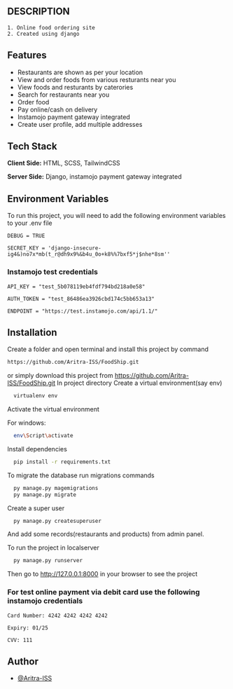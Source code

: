 ## DESCRIPTION
    1. Online food ordering site 
    2. Created using django
## Features

- Restaurants are shown as per your location
- View and order foods from various resturants near you
- View foods and resturants by caterories
- Search for restaurants near you
- Order food 
- Pay online/cash on delivery
- Instamojo payment gateway integrated
- Create user profile, add multiple addresses


## Tech Stack

**Client Side:** HTML, SCSS, TailwindCSS

**Server Side:** Django, instamojo payment gateway integrated


## Environment Variables

To run this project, you will need to add the following environment variables to your .env file

`DEBUG = TRUE`

`SECRET_KEY = 'django-insecure-ig4&)no7x*mb(t_r@dh9x9%&b4u_0o+k8%%7bxf5*j$nhe*8sm''`

### Instamojo test credentials

`API_KEY = "test_5b078119eb4fdf794bd218a0e58"`

`AUTH_TOKEN = "test_86486ea3926cbd174c5bb653a13"`

`ENDPOINT = "https://test.instamojo.com/api/1.1/"`
## Installation

Create a folder and open terminal and install this project by
command 
```bash
https://github.com/Aritra-ISS/FoodShip.git
```
or simply download this project from https://github.com/Aritra-ISS/FoodShip.git
In project directory Create a virtual environment(say env)

```bash
  virtualenv env

```
Activate the virtual environment

For windows:
```bash
  env\Script\activate

```
Install dependencies
```bash
  pip install -r requirements.txt

```
To migrate the database run migrations commands
```bash
  py manage.py magemigrations
  py manage.py migrate

```

Create a super user
```bash
  py manage.py createsuperuser

```
And add some records(restaurants and products) from admin panel.

To run the project in localserver
```bash
  py manage.py runserver

```
Then go to http://127.0.0.1:8000 in your browser to see the project

### For test online payment via debit card use the following instamojo credentials
`Card Number: 4242 4242 4242 4242`

`Expiry: 01/25`

`CVV: 111`
## Author

- [@Aritra-ISS](https://github.com/Aritra-ISS)

